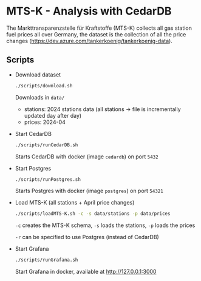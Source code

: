# MTS-K - Analysis with CedarDB

The Markttransparenzstelle für Kraftstoffe (MTS-K) collects all gas station fuel prices all over Germany, the dataset is the collection of all the price changes (https://dev.azure.com/tankerkoenig/tankerkoenig-data). 

## Scripts

- Download dataset

  ```bash
  ./scripts/download.sh
  ```

  Downloads in `data/` 

  - stations: 2024 stations data (all stations -> file is incrementally updated day after day)
  - prices: 2024-04

- Start CedarDB

  ```bash
  ./scripts/runCedarDB.sh
  ```

  Starts CedarDB with docker (image `cedardb`) on port `5432`

- Start Postgres

  ```bash
  ./scripts/runPostgres.sh
  ```

  Starts Postgres with docker (image `postgres`) on port `54321`

- Load MTS-K (all stations  + April price changes)

  ```bash
  ./scripts/loadMTS-K.sh -c -s data/stations -p data/prices
  ```

  `-c` creates the MTS-K schema,  `-s` loads the stations, `-p` loads the prices

  `-r` can be specified to use Postgres (instead of CedarDB)

- Start Grafana

  ```bash
  ./scripts/runGrafana.sh
  ```

  Start Grafana in docker, available at http://127.0.0.1:3000
